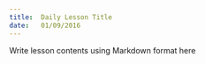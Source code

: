 ```yaml
---
title:  Daily Lesson Title
date:   01/09/2016
---
```


Write lesson contents using Markdown format here